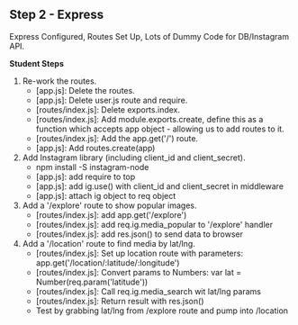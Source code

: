 ## Step 2 - Express

Express Configured, Routes Set Up, Lots of Dummy Code for DB/Instagram API.

__Student Steps__

1. Re-work the routes.
	- [app.js]: Delete the routes. 
	- [app.js]: Delete user.js route and require.
	- [routes/index.js]: Delete exports.index.
	- [routes/index.js]: Add module.exports.create, define this as a function which accepts app object - allowing us to add routes to it.
	- [routes/index.js]: Add the app.get('/') route.
	- [app.js]: Add routes.create(app)
2. Add Instagram library (including client_id and client_secret).
	- npm install -S instagram-node
	- [app.js]: add require to top
	- [app.js]: add ig.use() with client_id and client_secret in middleware
	- [app.js]: attach ig object to req object
3. Add a '/explore' route to show popular images.
	- [routes/index.js]: add app.get('/explore')
	- [routes/index.js]: add req.ig.media_popular to '/explore' handler
	- [routes/index.js]: add res.json() to send data to browser
4. Add a '/location' route to find media by lat/lng.
	- [routes/index.js]: Set up location route with parameters: app.get('/location/:latitude/:longitude')
	- [routes/index.js]: Convert params to Numbers: var lat = Number(req.param('latitude'))
	- [routes/index.js]: Call req.ig.media_search wit lat/lng params
	- [routes/index.js]: Return result with res.json()
	- Test by grabbing lat/lng from /explore route and pump into /location
